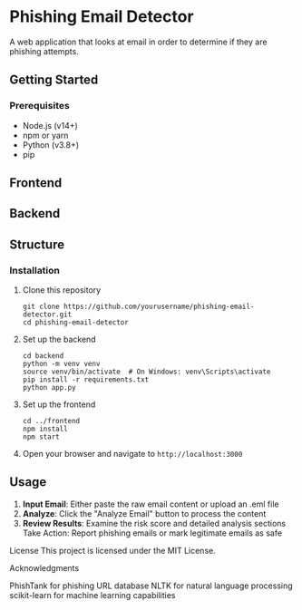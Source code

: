 # Phishing Email Detector

A web application that looks at email in order to determine if they are phishing attempts.


## Getting Started

### Prerequisites
- Node.js (v14+)
- npm or yarn
- Python (v3.8+)
- pip

## Frontend

## Backend

## Structure

### Installation

1. Clone this repository
   ```
   git clone https://github.com/yourusername/phishing-email-detector.git
   cd phishing-email-detector
   ```

2. Set up the backend
   ```
   cd backend
   python -m venv venv
   source venv/bin/activate  # On Windows: venv\Scripts\activate
   pip install -r requirements.txt
   python app.py
   ```

3. Set up the frontend
   ```
   cd ../frontend
   npm install
   npm start
   ```

4. Open your browser and navigate to `http://localhost:3000`

## Usage

1. **Input Email**: Either paste the raw email content or upload an .eml file
2. **Analyze**: Click the "Analyze Email" button to process the content
3. **Review Results**: Examine the risk score and detailed analysis sections
Take Action: Report phishing emails or mark legitimate emails as safe

License
This project is licensed under the MIT License.

Acknowledgments

PhishTank for phishing URL database
NLTK for natural language processing
scikit-learn for machine learning capabilities